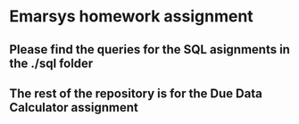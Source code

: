 # Emarsys homework assignment
## Please find the queries for the SQL asignments in the ./sql folder
## The rest of the repository is for the Due Data Calculator assignment

